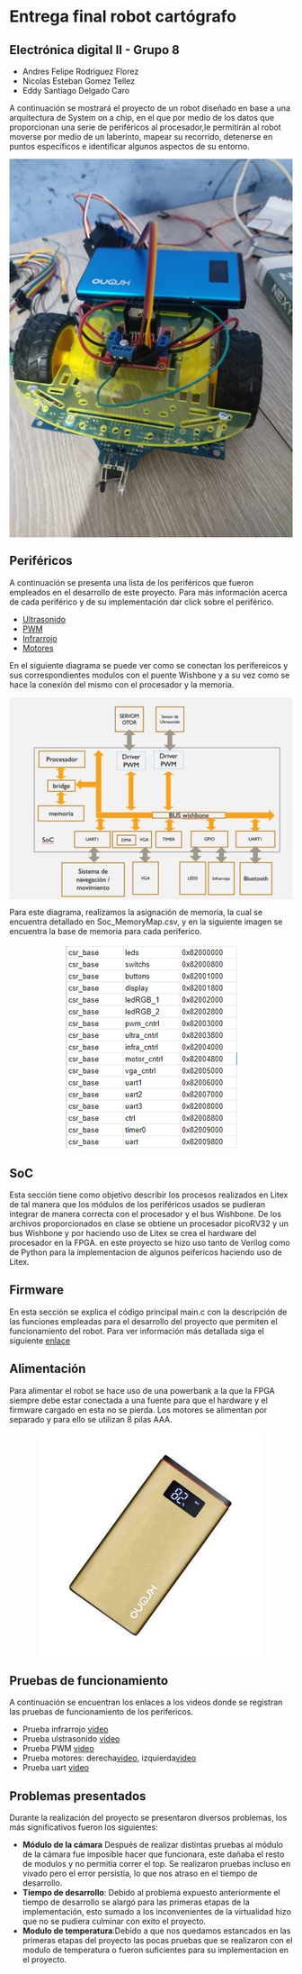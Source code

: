 # Entrega final robot cartógrafo

## Electrónica digital II - Grupo 8

- Andres Felipe Rodriguez Florez
- Nicolas Esteban Gomez Tellez
- Eddy Santiago Delgado Caro

A continuación se mostrará el proyecto de un robot diseñado en base a una arquitectura de System on a chip, en el que por medio de los datos que proporcionan una serie de periféricos al procesador,le permitirán al robot moverse por medio de un laberinto, mapear su recorrido, detenerse en puntos específicos e identificar algunos aspectos de su entorno.

<p align="center">
  <img src="/Imagenes/carro.jpeg" align="center">
</p>


## Periféricos

A continuación se presenta una lista de los periféricos que fueron empleados en el desarrollo de este proyecto. Para más información acerca de cada periférico y de su implementación dar click sobre el periférico.

- [Ultrasonido](https://github.com/unal-edigital2-labs/wp08-2021-2-gr-08/tree/main/SoC_project/module/verilog/ultrasonido)
- [PWM](https://github.com/unal-edigital2-labs/wp08-2021-2-gr-08/tree/main/SoC_project/module/verilog/pwm)
- [Infrarrojo](https://github.com/unal-edigital2-labs/wp08-2021-2-gr-08/tree/main/SoC_project/module/verilog/infrarrojo)
- [Motores](https://github.com/unal-edigital2-labs/wp08-2021-2-gr-08/tree/main/SoC_project/module/verilog/motor)

En el siguiente diagrama se puede ver como se conectan los perifereicos y sus correspondientes modulos con el puente Wishbone y a su vez como se hace la conexión del mismo con el procesador y la memoria.

<p align="center">
  <img src="/Imagenes/esquema.png" align="center">
</p>

Para este diagrama, realizamos la asignación de memoria, la cual se encuentra detallado en Soc_MemoryMap.csv, y en la siguiente imagen se encuentra la base de memoria para cada periferico.

<p align="center">
  <img src="/Imagenes/base_memoria.png" align="center">
</p>

## SoC

Esta sección tiene como objetivo describir los procesos realizados en Litex de tal manera que los módulos de los periféricos usados se pudieran integrar de manera correcta con el procesador y el bus Wishbone. De los archivos proporcionados en clase se obtiene un procesador picoRV32 y un bus Wishbone y por haciendo uso de Litex se crea el hardware del procesador en la FPGA. en este proyecto se hizo uso tanto de Verilog como de Python para la implementacion de algunos peifericos haciendo uso de Litex. 

## Firmware

En esta sección se explica el código principal main.c con la descripción de las funciones empleadas para el desarrollo del proyecto que permiten el funcionamiento del robot. Para ver información más detallada siga el siguiente [enlace](https://github.com/unal-edigital2-labs/wp08-2021-2-gr-08/tree/main/SoC_project/firmware)

## Alimentación

Para alimentar el robot se hace uso de una powerbank a la que la FPGA siempre debe estar conectada a una fuente para que el hardware y el firmware cargado en esta no se pierda. Los motores se alimentan por separado y para ello se utilizan 8 pilas AAA.

<p align="center">
  <img src="/Imagenes/powerbank.jpeg" align="center">
</p>

## Pruebas de funcionamiento

A continuación se encuentran los enlaces a los videos donde se registran las pruebas de funcionamiento de los perifericos.

- Prueba infrarrojo [video](https://drive.google.com/file/d/13kffaWp2K457gwzorsgMh6wR_2ZYaWx1/view?usp=sharing)
- Prueba ulstrasonido [video](https://drive.google.com/file/d/1ey0Xhe9qSGAbLr63CadsokZ75T6HUz1y/view?usp=sharing)
- Prueba PWM [video](https://drive.google.com/file/d/1RgBu7nsRi5nNKUc0nNvV_0Banl6OJJ0C/view?usp=sharing)
- Prueba motores: derecha[video](https://drive.google.com/file/d/1FrcGwzUQM6VyivukLtw224ZwAYWwkP5J/view?usp=sharing), izquierda[video](https://drive.google.com/file/d/19j1_dJPY0KJHh1XSxGWpkLAYdVuREpwc/view?usp=sharing)
- Prueba uart [video](https://drive.google.com/file/d/1DEueL7_CSkYnbC1ym5uAAPBR0cGD2tzz/view?usp=sharing)

## Problemas presentados

Durante la realización del proyecto se presentaron diversos problemas, los más significativos fueron los siguientes:
- **Módulo de la cámara** Después de realizar distintas pruebas al módulo de la cámara fue imposible hacer que funcionara, este dañaba el resto de modulos y no permitia correr el top. Se realizaron pruebas incluso en vivado pero el error persistia, lo que nos atraso en el tiempo de desarrollo.
- **Tiempo de desarrollo**: Debido al problema expuesto anteriormente el tiempo de desarrollo se alargó para las primeras etapas de la implementación, esto sumado a los inconvenientes de la virtualidad hizo que no se pudiera culminar con exito el proyecto.
- **Modulo de temperatura**:Debido a que nos quedamos estancados en las primeras etapas del proyecto las pocas pruebas que se realizaron con el modulo de temperatura o fueron suficientes para su implementacion en el proyecto.
